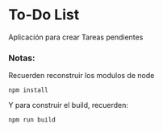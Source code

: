 # To-Do List

Aplicación para crear Tareas pendientes

### Notas:
Recuerden reconstruir los modulos de node
```
npm install
```

Y para construir el build, recuerden:
```
npm run build
```